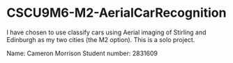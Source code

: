 # CSCU9M6-M2-AerialCarRecognition
I have chosen to use classify cars using Aerial imaging of Stirling and Edinburgh as my two cities (the M2 option).
This is a solo project.

Name: Cameron Morrison
Student number: 2831609
